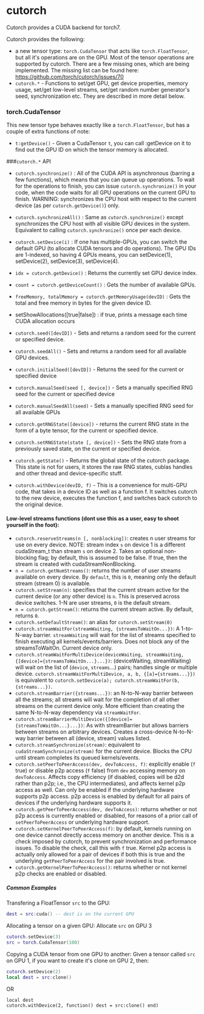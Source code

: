 cutorch
=======

Cutorch provides a CUDA backend for torch7.

Cutorch provides the following:

- a new tensor type: `torch.CudaTensor` that acts like `torch.FloatTensor`, but all it's operations are on the GPU. Most of the tensor operations are supported by cutorch. There are a few missing ones, which are being implemented. The missing list can be found here: https://github.com/torch/cutorch/issues/70
- `cutorch.*` - Functions to set/get GPU, get device properties, memory usage, set/get low-level streams, set/get random number generator's seed, synchronization etc. They are described in more detail below.

### torch.CudaTensor
This new tensor type behaves exactly like a `torch.FloatTensor`, but has a couple of extra functions of note:
- `t:getDevice()` - Given a CudaTensor `t`, you can call :getDevice on it to find out the GPU ID on which the tensor memory is allocated.

###`cutorch.*` API
- `cutorch.synchronize()` : All of the CUDA API is asynchronous (barring a few functions), which means that you can queue up operations. To wait for the operations to finish, you can issue `cutorch.synchronize()` in your code, when the code waits for all GPU operations on the current GPU to finish. WARNING: synchronizes the CPU host with respect to the current device (as per `cutorch.getDevice()`) only.
- `cutorch.synchronizeAll()` : Same as `cutorch.synchronize()` except synchronizes the CPU host with all visible GPU devices in the system. Equivalent to calling `cutorch.synchronize()` once per each device.
- `cutorch.setDevice(i)` : If one has multiple-GPUs, you can switch the default GPU (to allocate CUDA tensors and do operations). The GPU IDs are 1-indexed, so having 4 GPUs means, you can setDevice(1), setDevice(2), setDevice(3), setDevice(4).
- `idx = cutorch.getDevice()` : Returns the currently set GPU device index.
- `count = cutorch.getDeviceCount()` : Gets the number of available GPUs.
- `freeMemory, totalMemory = cutorch.getMemoryUsage(devID)` : Gets the total and free memory in bytes for the given device ID.
-  setShowAllocations([true|false])  : if true, prints a message each time CUDA allocation occurs
- `cutorch.seed([devID])` - Sets and returns a random seed for the current or specified device.
- `cutorch.seedAll()` - Sets and returns a random seed for all available GPU devices.
- `cutorch.initialSeed([devID])` - Returns the seed for the current or specified device
- `cutorch.manualSeed(seed [, device])` - Sets a manually specified RNG seed for the current or specified device
- `cutorch.manualSeedAll(seed)` - Sets a manually specified RNG seed for all available GPUs
- `cutorch.getRNGState([device])` - returns the current RNG state in the form of a byte tensor, for the current or specified device.
- `cutorch.setRNGState(state [, device])` - Sets the RNG state from a previously saved state, on the current or specified device.
- `cutorch.getState()` - Returns the global state of the cutorch package. This state is not for users, it stores the raw RNG states, cublas handles and other thread and device-specific stuff.

- `cutorch.withDevice(devID, f)` - This is a convenience for multi-GPU code, that takes in a device ID as well as a function f. It switches cutorch to the new device, executes the function f, and switches back cutorch to the original device.

#### Low-level streams functions (dont use this as a user, easy to shoot yourself in the foot):
- `cutorch.reserveStreams(n [, nonblocking])`: creates n user streams for use on every device. NOTE: stream index `s` on device 1 is a different cudaStream_t than stream `s` on device 2. Takes an optional non-blocking flag; by default, this is assumed to be false. If true, then the stream is created with cudaStreamNonBlocking.
- `n = cutorch.getNumStreams()`: returns the number of user streams available on every device. By `default`, this is `0`, meaning only the default stream (stream 0) is available.
- `cutorch.setStream(n)`: specifies that the current stream active for the current device (or any other device) is `n`. This is preserved across device switches. 1-N are user streams, `0` is the default stream.
- `n = cutorch.getStream()`: returns the current stream active. By default, returns `0`.
- `cutorch.setDefaultStream()`: an alias for `cutorch.setStream(0)`
- `cutorch.streamWaitFor(streamWaiting, {streamsToWaitOn...})`: A 1-to-N-way barrier. `streamWaiting` will wait for the list of streams specified to finish executing all kernels/events/barriers. Does not block any of the streamsToWaitOn. Current device only.
- `cutorch.streamWaitForMultiDevice(deviceWaiting, streamWaiting, {[device]={streamsToWaitOn...}...})`: (deviceWaiting, streamWaiting) will wait on the list of (`device`, `streams`...) pairs; handles single or multiple device. `cutorch.streamWaitForMultiDevice, a, b, {[a]={streams...}})` is equivalent to `cutorch.setDevice(a); cutorch.streamWaitFor(b, {streams...})`.
- `cutorch.streamBarrier({streams...})`: an N-to-N-way barrier between all the streams; all streams will wait for the completion of all other streams on the current device only. More efficient than creating the same N-to-N-way dependency via `streamWaitFor`.
- `cutorch.streamBarrierMultiDevice({[device]={streamsToWaitOn...}...})`: As with streamBarrier but allows barriers between streams on arbitrary devices. Creates a cross-device N-to-N-way barrier between all (device, stream) values listed.
- `cutorch.streamSynchronize(stream)`: equivalent to `cudaStreamSynchronize(stream)` for the current device. Blocks the CPU until stream completes its queued kernels/events.
- `cutorch.setPeerToPeerAccess(dev, devToAccess, f)`: explicitly enable (`f` true) or disable p2p access (`f` false) from `dev` accessing memory on `devToAccess`. Affects copy efficiency (if disabled, copies will be d2d rather than p2p; i.e., the CPU intermediates), and affects kernel p2p access as well. Can only be enabled if the underlying hardware supports p2p access. p2p access is enabled by default for all pairs of devices if the underlying hardware supports it.
- `cutorch.getPeerToPeerAccess(dev, devToAccess)`: returns whether or not p2p access is currently enabled or disabled, for reasons of a prior call of `setPeerToPeerAccess` or underlying hardware support.
- `cutorch.setKernelPeerToPeerAccess(f)`: by default, kernels running on one device cannot directly access memory on another device. This is a check imposed by cutorch, to prevent synchronization and performance issues. To disable the check, call this with `f` true. Kernel p2p access is actually only allowed for a pair of devices if both this is true and the underlying `getPeerToPeerAccess` for the pair involved is true.
- `cutorch.getKernelPeerToPeerAccess()`: returns whether or not kernel p2p checks are enabled or disabled.

##### Common Examples
Transfering a FloatTensor `src` to the GPU:
```lua
dest = src:cuda() -- dest is on the current GPU
```

Allocating a tensor on a given GPU:
Allocate `src` on GPU 3
```lua
cutorch.setDevice(3)
src = torch.CudaTensor(100)
```

Copying a CUDA tensor from one GPU to another:
Given a tensor called `src` on GPU 1, if you want to create it's clone on GPU 2, then:

```lua
cutorch.setDevice(2)
local dest = src:clone()
```

OR

```
local dest
cutorch.withDevice(2, function() dest = src:clone() end)
```
